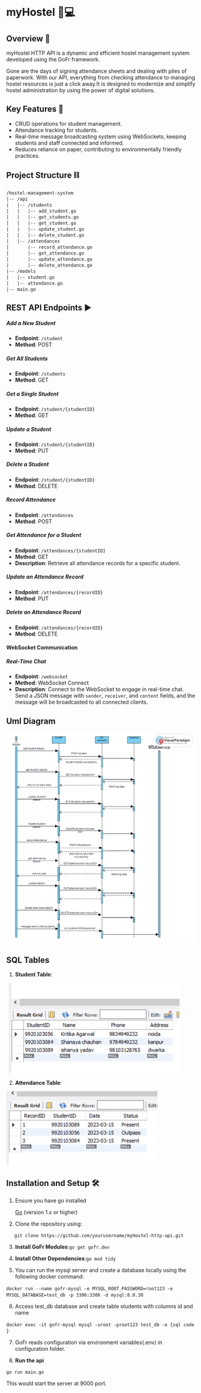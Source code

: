 # myHostel 📝💻

## Overview 🎯

myHostel HTTP API is a dynamic and efficient hostel management system developed using the GoFr framework.

Gone are the days of signing attendance sheets and dealing with piles of paperwork. With our API, everything from checking attendance to managing hostel resources is just a click away.It is designed to modernize and simplify hostel administration by using the power of digital solutions.

## Key Features 🔐

- CRUD operations for student management.
- Attendance tracking for students.
- Real-time message broadcasting system using WebSockets,  keeping students and staff connected and informed.
- Reduces reliance on paper, contributing to environmentally friendly practices.

## Project Structure ⛓
```
/hostel-management-system
|-- /api
|   |-- /students
|   |   |-- add_student.go
|   |   |-- get_students.go
|   |   |-- get_student.go
|   |   |-- update_student.go
|   |   |-- delete_student.go
|   |-- /attendances
|       |-- record_attendance.go
|       |-- get_attendance.go
|       |-- update_attendance.go
|       |-- delete_attendance.go
|-- /models
|   |-- student.go
|   |-- attendance.go
|-- main.go
```

## REST API Endpoints ▶

##### Add a New Student
- **Endpoint**: `/student`
- **Method**: POST


##### Get All Students
- **Endpoint**: `/students`
- **Method**: GET

##### Get a Single Student
- **Endpoint**: `/student/{studentID}`
- **Method**: GET

##### Update a Student
- **Endpoint**: `/student/{studentID}`
- **Method**: PUT

##### Delete a Student
- **Endpoint**: `/student/{studentID}`
- **Method**: DELETE

##### Record Attendance
- **Endpoint**: `/attendances`
- **Method**: POST

##### Get Attendance for a Student
- **Endpoint**: `/attendances/{studentID}`
- **Method**: GET
- **Description**: Retrieve all attendance records for a specific student.

##### Update an Attendance Record
- **Endpoint**: `/attendances/{recordID}`
- **Method**: PUT

##### Delete an Attendance Record
- **Endpoint**: `/attendances/{recordID}`
- **Method**: DELETE


#### WebSocket Communication

##### Real-Time Chat
- **Endpoint**: `/websocket`
- **Method**: WebSocket Connect
- **Description**: Connect to the WebSocket to engage in real-time chat. Send a JSON message with `sender`, `receiver`, and `content` fields, and the message will be broadcasted to all connected clients.

## Uml Diagram

![My Image](/final.png)

## SQL Tables
1. **Student Table**:

![studtable](/studentstable.png)

2. **Attendance Table**:

![attable](/attendancetable.png)

## Installation and Setup 🛠


1. Ensure you have go installed 

    [Go](https://golang.org/dl/) (version 1.x or higher)


2. Clone the repository using:

````
   git clone https://github.com/yourusername/myHostel-http-api.git
````


3. **Install GoFr Modules**:```go get gofr.dev```



4. **Install Other Dependencies**:```go mod tidy```



5. You can run the mysql server and create a database locally using the following docker command:

``
docker run --name gofr-mysql -e MYSQL_ROOT_PASSWORD=root123 -e MYSQL_DATABASE=test_db -p 3306:3306 -d mysql:8.0.30
``



6. Access test_db database and create table students with columns id and name

``
docker exec -it gofr-mysql mysql -uroot -proot123 test_db -e {sql code }
``



7. GoFr reads configuration via environment variables(.env) in configuration folder.


8. **Run the api**
````
go run main.go
````
This would start the server at 9000 port.



